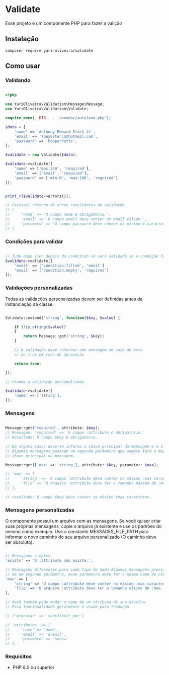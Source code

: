 # Validate

Esse projeto é um componente PHP para fazer a valição

## Instalação

```shell
composer require yuri-oliveira/validate
```

## Como usar

### Validando

```php

<?php

use YuriOliveira\Validation\Message\Message;
use YuriOliveira\Validation\Validate;

require_once(__DIR__ . '/vendor/autoload.php');

$data = [
    'name' => 'Anthony Edward Stark Jr',
    'email' => 'TonyEsterco@hotmail.com',
    'password' => 'PepperPotts',
];

$validate = new Validate($data);

$validate->validate([
    'name' => ['max:250', 'required'],
    'email' => ['email', 'required'],
    'password' => ['min:8', 'max:100', 'required']
]);


print_r($validate->errors());

// Possivel retorno de erros resultantes da validação
// [
//     'name' => 'O campo name é obrigatório.',
//     'email' => 'O campo email deve conter um email válido.',
//     'password' => 'O campo password deve conter no mínimo 8 caracteres.'
// ]

```

### Condições para validar

```php

// Tudo oque vier depois da condition só será validado se a condição for atendida
$validate->validate([
    'email' => ['condition:filled', 'email']
    'email' => ['condition:empty', 'required']
]);

```

### Validações personalizadas

Todas as validações personalizadas devem ser definidas antes da instanciação da classe.

```php

Validate::extend('string', function($key, $value) {

    if (!is_string($value))
    {
        return Message::get('string', $key);
    }

    // A validação deve rotornar uma mensagem em caso de erro
    // ou true em caso de aprovação

    return true;

});

// Usando a validação personalizada

$validate->validate([
    'name' => ['string'],
]);

```

### Mensagens

```php

Message::get('required', attribute: $key);
// Mensagem: 'required' => 'O campo :attribute é obrigatório.'
// Resultado: O campo $key é obrigatório.

// Em alguns casos deve-se informa a chave principal da mensagem e o tipo do dado.
// Algumas mensagens possuem um segundo parâmetro que sempre terá o mesmo nome da
// chave principal da mensagem.

Message::get(['max' => 'string'], attribute: $key, parameter: $max);

// 'max' => [
//     'string' => 'O campo :attribute deve conter no máximo :max caracteres.',
//     'file' => 'O arquivo :attribute deve ter o tamanho máximo de :max.'
// ],

// resultado: O campo $key deve conter no máximo $max caracteres.

```

### Mensagens personalizadas

O componente possui um arquivo com as mensagens. Se você quiser criar suas próprias mensagens, copie o arquivo já existente e use os padrões do mesmo como exemplo. Use a constante MESSAGES_FILE_PATH para informar o novo caminho do seu arquivo personalizado (O caminho deve ser absoluto).

```php

// Mensagens simples
'exists' => 'O :attribute não existe.',

// Mensagens diferentes para cada tipo de dado Algumas mensagens precisam
// de um segundo parâmetro, esse parâmetro deve ter o mesmo nome da chave principal
'max' => [
    'string' => 'O campo :attribute deve conter no máximo :max caracteres.',
    'file' => 'O arquivo :attribute deve ter o tamanho máximo de :max.'
],

// Você também pode mudar o nome de um atributo de sua escolha.
// Essa funcionalidade geralmente é usada para tradução.

// ['procurar' => 'substituir_por']

// 'attributes' => [
//     'name' => 'nome',
//     'email' => 'e-mail',
//     'password' => 'senha'
// ],

```


### Requisitos

- PHP 8.0 ou superior

